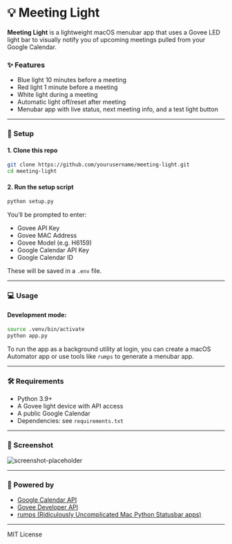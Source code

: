 

# 💡 Meeting Light

**Meeting Light** is a lightweight macOS menubar app that uses a Govee LED light bar to visually notify you of upcoming meetings pulled from your Google Calendar.

### ✨ Features

- Blue light 10 minutes before a meeting
- Red light 1 minute before a meeting
- White light during a meeting
- Automatic light off/reset after meeting
- Menubar app with live status, next meeting info, and a test light button

---

### 🚀 Setup

#### 1. Clone this repo

```bash
git clone https://github.com/yourusername/meeting-light.git
cd meeting-light
```

#### 2. Run the setup script

```bash
python setup.py
```

You’ll be prompted to enter:

- Govee API Key
- Govee MAC Address
- Govee Model (e.g. H6159)
- Google Calendar API Key
- Google Calendar ID

These will be saved in a `.env` file.

---

### 💻 Usage

#### Development mode:

```bash
source .venv/bin/activate
python app.py
```

To run the app as a background utility at login, you can create a macOS Automator app or use tools like `rumps` to generate a menubar app.

---

### 🛠 Requirements

- Python 3.9+
- A Govee light device with API access
- A public Google Calendar
- Dependencies: see `requirements.txt`

---

### 📸 Screenshot

![screenshot-placeholder](https://via.placeholder.com/300x100?text=Screenshot+Coming+Soon)

---

### 🧠 Powered by

- [Google Calendar API](https://developers.google.com/calendar)
- [Govee Developer API](https://developer.govee.com/)
- [rumps (Ridiculously Uncomplicated Mac Python Statusbar apps)](https://github.com/jaredks/rumps)

---
MIT License